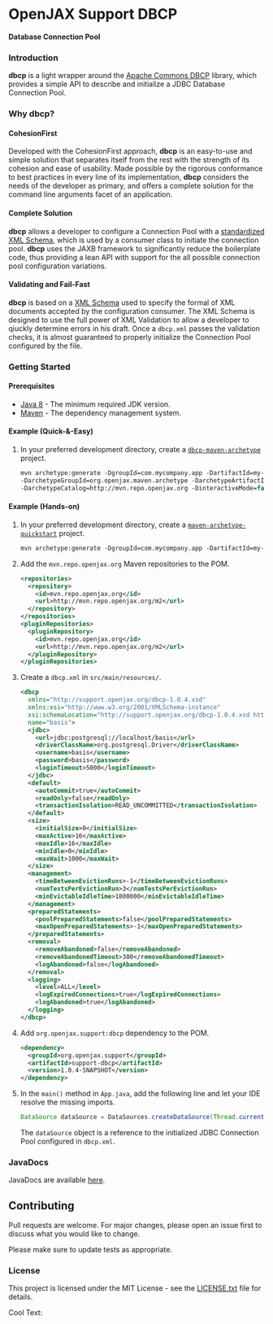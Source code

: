 # OpenJAX Support DBCP

**Database Connection Pool**

### Introduction

**dbcp** is a light wrapper around the [Apache Commons DBCP][apache-commons-dbcp] library, which provides a simple API to describe and initialize a JDBC Database Connection Pool.

### Why **dbcp**?

#### CohesionFirst

Developed with the CohesionFirst approach, **dbcp** is an easy-to-use and simple solution that separates itself from the rest with the strength of its cohesion and ease of usability. Made possible by the rigorous conformance to best practices in every line of its implementation, **dbcp** considers the needs of the developer as primary, and offers a complete solution for the command line arguments facet of an application.

#### Complete Solution

**dbcp** allows a developer to configure a Connection Pool with a [standardized XML Schema][dbcp-schema], which is used by a consumer class to initiate the connection pool. **dbcp** uses the JAXB framework to significantly reduce the boilerplate code, thus providing a lean API with support for the all possible connection pool configuration variations.

#### Validating and Fail-Fast

**dbcp** is based on a [XML Schema][dbcp-schema] used to specify the formal of XML documents accepted by the configuration consumer. The XML Schema is designed to use the full power of XML Validation to allow a developer to qiuckly determine errors in his draft. Once a `dbcp.xml` passes the validation checks, it is almost guaranteed to properly initialize the Connection Pool configured by the file.

### Getting Started

#### Prerequisites

* [Java 8][jdk8-download] - The minimum required JDK version.
* [Maven][maven] - The dependency management system.

#### Example (Quick-&-Easy)

1. In your preferred development directory, create a [`dbcp-maven-archetype`][dbcp-maven-archetype] project.

    ```tcsh
    mvn archetype:generate -DgroupId=com.mycompany.app -DartifactId=my-app \
    -DarchetypeGroupId=org.openjax.maven.archetype -DarchetypeArtifactId=dbcp-maven-archetype \
    -DarchetypeCatalog=http://mvn.repo.openjax.org -DinteractiveMode=false
    ```

#### Example (Hands-on)

1. In your preferred development directory, create a [`maven-archetype-quickstart`][maven-archetype-quickstart] project.

    ```tcsh
    mvn archetype:generate -DgroupId=com.mycompany.app -DartifactId=my-app -DarchetypeArtifactId=maven-archetype-quickstart -DinteractiveMode=false
    ```

2. Add the `mvn.repo.openjax.org` Maven repositories to the POM.

    ```xml
    <repositories>
      <repository>
        <id>mvn.repo.openjax.org</id>
        <url>http://mvn.repo.openjax.org/m2</url>
      </repository>
    </repositories>
    <pluginRepositories>
      <pluginRepository>
        <id>mvn.repo.openjax.org</id>
        <url>http://mvn.repo.openjax.org/m2</url>
      </pluginRepository>
    </pluginRepositories>
    ```

3. Create a `dbcp.xml` in `src/main/resources/`.

    ```xml
    <dbcp
      xmlns="http://support.openjax.org/dbcp-1.0.4.xsd"
      xmlns:xsi="http://www.w3.org/2001/XMLSchema-instance"
      xsi:schemaLocation="http://support.openjax.org/dbcp-1.0.4.xsd http://support.openjax.org/dbcp.xsd"
      name="basis">
      <jdbc>
        <url>jdbc:postgresql://localhost/basis</url>
        <driverClassName>org.postgresql.Driver</driverClassName>
        <username>basis</username>
        <password>basis</password>
        <loginTimeout>5000</loginTimeout>
      </jdbc>
      <default>
        <autoCommit>true</autoCommit>
        <readOnly>false</readOnly>
        <transactionIsolation>READ_UNCOMMITTED</transactionIsolation>
      </default>
      <size>
        <initialSize>0</initialSize>
        <maxActive>16</maxActive>
        <maxIdle>16</maxIdle>
        <minIdle>0</minIdle>
        <maxWait>1000</maxWait>
      </size>
      <management>
        <timeBetweenEvictionRuns>-1</timeBetweenEvictionRuns>
        <numTestsPerEvictionRun>3</numTestsPerEvictionRun>
        <minEvictableIdleTime>1800000</minEvictableIdleTime>
      </management>
      <preparedStatements>
        <poolPreparedStatements>false</poolPreparedStatements>
        <maxOpenPreparedStatements>-1</maxOpenPreparedStatements>
      </preparedStatements>
      <removal>
        <removeAbandoned>false</removeAbandoned>
        <removeAbandonedTimeout>300</removeAbandonedTimeout>
        <logAbandoned>false</logAbandoned>
      </removal>
      <logging>
        <level>ALL</level>
        <logExpiredConnections>true</logExpiredConnections>
        <logAbandoned>true</logAbandoned>
      </logging>
    </dbcp>
    ```

4. Add `org.openjax.support:dbcp` dependency to the POM.

    ```xml
    <dependency>
      <groupId>org.openjax.support</groupId>
      <artifactId>support-dbcp</artifactId>
      <version>1.0.4-SNAPSHOT</version>
    </dependency>
    ```

5. In the `main()` method in `App.java`, add the following line and let your IDE resolve the missing imports.

    ```java
    DataSource dataSource = DataSources.createDataSource(Thread.currentThread().getContextClassLoader().getResource("dbcp.xml"));
    ```

    The `dataSource` object is a reference to the initialized JDBC Connection Pool configured in `dbcp.xml`.

### JavaDocs

JavaDocs are available [here](https://support.openjax.org/dbcp/apidocs/).

## Contributing

Pull requests are welcome. For major changes, please open an issue first to discuss what you would like to change.

Please make sure to update tests as appropriate.

### License

This project is licensed under the MIT License - see the [LICENSE.txt](LICENSE.txt) file for details.

<a href="http://cooltext.com" target="_top"><img src="https://cooltext.com/images/ct_pixel.gif" width="80" height="15" alt="Cool Text: Logo and Graphics Generator" border="0" /></a>

[apache-commons-dbcp]: https://commons.apache.org/proper/commons-dbcp
[dbcp-maven-archetype]: /../../../../openjax/dbcp-maven-archetype
[dbcp-schema]: /src/main/resources/dbcp.xsd
[jdk8-download]: http://www.oracle.com/technetwork/java/javase/downloads/jdk8-downloads-2133151.html
[maven-archetype-quickstart]: http://maven.apache.org/archetypes/maven-archetype-quickstart/
[maven]: https://maven.apache.org/